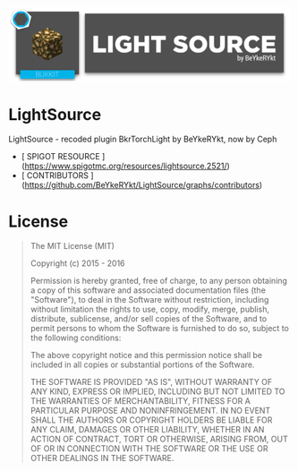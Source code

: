 ![Image](https://raw.githubusercontent.com/BeYkeRYkt/LightSource/3.0/others/light_source_logo_version_2.png)

LightSource
===========

LightSource - recoded plugin BkrTorchLight by BeYkeRYkt, now by Ceph

- [ SPIGOT RESOURCE ] (https://www.spigotmc.org/resources/lightsource.2521/)
- [ CONTRIBUTORS ] (https://github.com/BeYkeRYkt/LightSource/graphs/contributors)

# License
> The MIT License (MIT)
>
>Copyright (c) 2015 - 2016
>
>Permission is hereby granted, free of charge, to any person obtaining a copy
>of this software and associated documentation files (the "Software"), to deal
>in the Software without restriction, including without limitation the rights
>to use, copy, modify, merge, publish, distribute, sublicense, and/or sell
>copies of the Software, and to permit persons to whom the Software is
>furnished to do so, subject to the following conditions:
>
>The above copyright notice and this permission notice shall be included in all
>copies or substantial portions of the Software.
>
>THE SOFTWARE IS PROVIDED "AS IS", WITHOUT WARRANTY OF ANY KIND, EXPRESS OR
>IMPLIED, INCLUDING BUT NOT LIMITED TO THE WARRANTIES OF MERCHANTABILITY,
>FITNESS FOR A PARTICULAR PURPOSE AND NONINFRINGEMENT. IN NO EVENT SHALL THE
>AUTHORS OR COPYRIGHT HOLDERS BE LIABLE FOR ANY CLAIM, DAMAGES OR OTHER
>LIABILITY, WHETHER IN AN ACTION OF CONTRACT, TORT OR OTHERWISE, ARISING FROM,
>OUT OF OR IN CONNECTION WITH THE SOFTWARE OR THE USE OR OTHER DEALINGS IN THE
>SOFTWARE.
